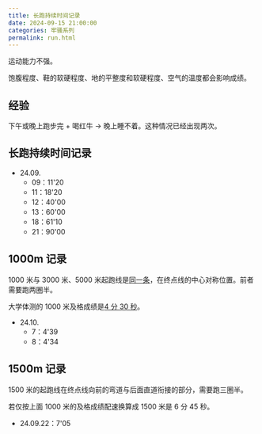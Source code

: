 ```yaml
---
title: 长跑持续时间记录
date: 2024-09-15 21:00:00
categories: 牢骚系列
permalink: run.html
---
```


运动能力不强。

饱腹程度、鞋的软硬程度、地的平整度和软硬程度、空气的温度都会影响成绩。

<!--more-->

## 经验

下午或晚上跑步完 + 喝红牛 -> 晚上睡不着。这种情况已经出现两次。

## 长跑持续时间记录

- 24.09.
  - 09：11'20
  - 11：18'20
  - 12：40'00
  - 13：60'00
  - 18：61'10
  - 21：90'00

## 1000m 记录

1000 米与 3000 米、5000 米起跑线是[同一条](https://worldathletics.org/about-iaaf/documents/technical-information)，在终点线的中心对称位置。前者需要跑两圈半。

大学体测的 1000 米及格成绩是[4 分 30 秒](http://www.moe.gov.cn/s78/A17/twys_left/moe_938/moe_792/s3273/201407/t20140708_171692.html)。

- 24.10.
  - 7：4'39
  - 8：4'34

## 1500m 记录

1500 米的起跑线在终点线向前的弯道与后面直道衔接的部分，需要跑三圈半。

若仅按上面 1000 米的及格成绩配速换算成 1500 米是 6 分 45 秒。

- 24.09.22：7'05
